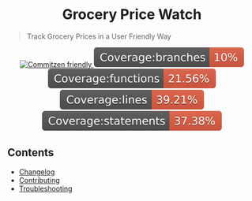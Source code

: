 <h1 align="center">Grocery Price Watch</h1>

> Track Grocery Prices in a User Friendly Way

<p align="center">
  <a href="http://commitizen.github.io/cz-cli/">
	  <img src="https://img.shields.io/badge/commitizen-friendly-brightgreen.svg" alt="Commitzen friendly" />
  </a>
  <a>
    <img src="./__badges__/badge-branches.svg" alt="Coverage branches" />
  </a>
  <a>
    <img src="./__badges__/badge-functions.svg" alt="Coverage functions" />
  </a>
  <a>
    <img src="./__badges__/badge-lines.svg" alt="Coverage lines" />
  </a>
  <a>
    <img src="./__badges__/badge-statements.svg" alt="Coverage statements" />
  </a>
</p>

## Contents

- [Changelog](./CHANGELOG.md#changelog)
- [Contributing](./doc/CONTRIBUTING.md#contributing)
- [Troubleshooting](./doc/TROUBLESHOOTING.md#troubleshooting)